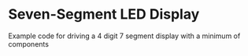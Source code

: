 # Seven-Segment LED Display
Example code for driving a 4 digit 7 segment display with a minimum of components
